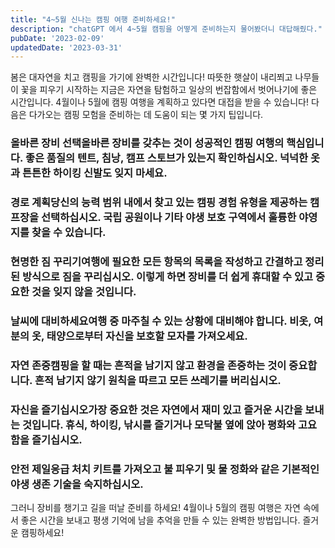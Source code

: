 ```yaml
---
title: "4~5월 신나는 캠핑 여행 준비하세요!"
description: "chatGPT 에서 4~5월 캠핑을 어떻게 준비하는지 물어봤더니 대답해줬다."
pubDate: '2023-02-09'
updatedDate: '2023-03-31'
---
```


봄은 대자연을 치고 캠핑을 가기에 완벽한 시간입니다! 따뜻한 햇살이 내리쬐고 나무들이 꽃을 피우기 시작하는 지금은 자연을 탐험하고 일상의 번잡함에서 벗어나기에 좋은 시간입니다. 4월이나 5월에 캠핑 여행을 계획하고 있다면 대접을 받을 수 있습니다!
다음은 다가오는 캠핑 모험을 준비하는 데 도움이 되는 몇 가지 팁입니다.
### 올바른 장비 선택올바른 장비를 갖추는 것이 성공적인 캠핑 여행의 핵심입니다. 좋은 품질의 텐트, 침낭, 캠프 스토브가 있는지 확인하십시오. 넉넉한 옷과 튼튼한 하이킹 신발도 잊지 마세요.
### 경로 계획당신의 능력 범위 내에서 찾고 있는 캠핑 경험 유형을 제공하는 캠프장을 선택하십시오. 국립 공원이나 기타 야생 보호 구역에서 훌륭한 야영지를 찾을 수 있습니다.
### 현명한 짐 꾸리기여행에 필요한 모든 항목의 목록을 작성하고 간결하고 정리된 방식으로 짐을 꾸리십시오. 이렇게 하면 장비를 더 쉽게 휴대할 수 있고 중요한 것을 잊지 않을 것입니다.
### 날씨에 대비하세요여행 중 마주칠 수 있는 상황에 대비해야 합니다. 비옷, 여분의 옷, 태양으로부터 자신을 보호할 모자를 가져오세요.
### 자연 존중캠핑을 할 때는 흔적을 남기지 않고 환경을 존중하는 것이 중요합니다. 흔적 남기지 않기 원칙을 따르고 모든 쓰레기를 버리십시오.
### 자신을 즐기십시오가장 중요한 것은 자연에서 재미 있고 즐거운 시간을 보내는 것입니다. 휴식, 하이킹, 낚시를 즐기거나 모닥불 옆에 앉아 평화와 고요함을 즐기십시오.
### 안전 제일응급 처치 키트를 가져오고 불 피우기 및 물 정화와 같은 기본적인 야생 생존 기술을 숙지하십시오.
그러니 장비를 챙기고 길을 떠날 준비를 하세요! 4월이나 5월의 캠핑 여행은 자연 속에서 좋은 시간을 보내고 평생 기억에 남을 추억을 만들 수 있는 완벽한 방법입니다.
즐거운 캠핑하세요!